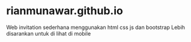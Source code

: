 # rianmunawar.github.io
Web invitation sederhana
menggunakan html css js dan bootstrap
Lebih disarankan untuk di lihat di mobile 

